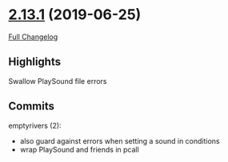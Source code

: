 # [2.13.1](https://github.com/WeakAuras/WeakAuras2/tree/2.13.1) (2019-06-25)

[Full Changelog](https://github.com/WeakAuras/WeakAuras2/compare/2.13.0...2.13.1)

## Highlights

 Swallow PlaySound file errors 

## Commits

emptyrivers (2):

- also guard against errors when setting a sound in conditions
- wrap PlaySound and friends in pcall

